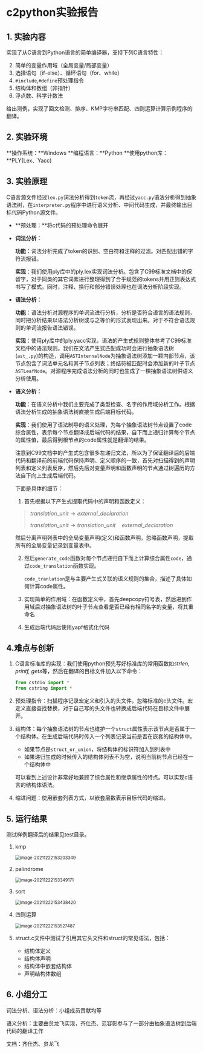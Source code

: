 # c2python实验报告

## 1. 实验内容

实现了从C语言到Python语言的简单编译器，支持下列C语言特性：

2. 简单的变量作用域（全局变量/局部变量）
3. 选择语句（if-else）、循环语句（for、while）
3. `#include`,`#define`预处理指令
4. 结构体和数组（非指针）
5. 浮点数、科学计数法

给出测例，实现了回文检测、排序、KMP字符串匹配、四则运算计算示例程序的翻译。

## 2. 实验环境

**操作系统：**Windows
		**编程语言：**Python
		**使用python库：**PLY(Lex、Yacc)

## 3. 实验原理

C语言源文件经过`lex.py`词法分析得到`token`流，再经过`yacc.py`语法分析得到抽象语法树，在`interpreter.py`程序中进行语义分析、中间代码生成，并最终输出目标代码Python源文件。

* **预处理：**将c代码的预处理命令展开

* **词法分析：**

  **功能**：词法分析完成了token的识别、空白符和注释的过滤。对匹配出错的字符流报错。

  **实现**：我们使用ply库中的ply.lex实现词法分析。包含了C99标准文档中的保留字，对于同类的其它词素进行整理得到了合乎规范的tokens并用正则表达式书写了模式。同时，注释、换行和部分错误处理也在词法分析阶段实现。

* **语法分析：**

  **功能**：语法分析对源程序的单词流进行分析，分析是否符合语言的语法规则，同时把分析结果以语法分析树或与之等价的形式表现出来。对于不符合语法规则的单词流报告语法错误。

  **实现**：使用ply库中的ply.yacc实现，语法的产生式规则整体参考了C99标准文档中的语法规则。我们在文法产生式匹配成功时会进行抽象语法树(`ast_.py`)的构造，调用`ASTInternalNode`为抽象语法树添加一颗内部节点，该节点包含了词法单元名和其子节点列表；终结符被匹配时会添加新的叶子节点`ASTLeafNode`。对源程序完成语法分析的同时也生成了一棵抽象语法树供语义分析使用。

* **语义分析：**

  **功能**：在语义分析中我们主要完成了类型检查、名字的作用域分析工作。根据语法分析生成的抽象语法树直接生成后端目标代码。

  **实现**：我们使用了语法制导的语义处理，为每个抽象语法树节点设置了code综合属性，表示每个节点翻译成后端代码的结果，自下而上递归计算每个节点的属性值，最后得到根节点的code属性就是翻译的结果。

  注意到C99文档中的产生式包含很多左递归文法，所以为了保证翻译后的后端代码和翻译前的前端代码保持声明、定义顺序的一致，首先对扫描得到的声明列表和定义列表反序，然后先后对变量声明和函数声明的节点通过树遍历的方法自下向上生成后端代码。

  下面是具体的细节：

  1. 首先根据以下产生式提取代码中的声明和函数定义：

    >$translation\_unit  \rightarrow external\_declaration$​
    >
    >$translation\_unit  \rightarrow translation\_unit \quad external\_declaration$

    然后分离声明列表中的全局变量声明(定义)和函数声明，忽略函数声明，提取所有的全局变量记录到变量表中。

  2. 然后`generate_code`函数对每个节点递归自下而上计算综合属性`code`，通过`code_translation`函数实现。

     `code_tranlation`是与主要产生式关联的语义规则的集合，描述了具体如何计算code属性。

  3. 实现简单的作用域：在函数定义中，首先deepcopy符号表，然后进到作用域后对抽象语法树的叶子节点查看是否已经有相同名字的变量，将其重命名

  4. 生成后端代码后使用yapf格式化代码

## 4.难点与创新

1. C语言标准库的实现：我们使用python预先写好标准库的常用函数如*strlen, printf, gets*等，然后在翻译的目标文件加入以下命令：

   ```python
   from cstdio import *
   from cstring import *
   ```

2. 预处理指令：扫描程序记录宏定义和引入的头文件，忽略标准的c头文件。宏定义直接查找替换，对于自己写的头文件也转换成后端代码在目标文件中展开。

3. 结构体：每个抽象语法树的节点也维护一个`struct`属性表示该节点是否属于一个结构体。在生成后端代码时传入一个列表记录当前是否在嵌套的结构体中。

   * 如果节点是`struct_or_union`，将结构体的标识符加入到列表中
   * 如果递归生成的时候传入的结构体列表不为空，说明当前树节点已经在一个结构体中

   可以看到上述设计非常好地兼顾了综合属性和继承属性的特点。可以实现c语言的结构体语法。

4. 缩进问题：使用嵌套列表方式，以嵌套层数表示目标代码的缩进。

## 5. 运行结果

测试样例翻译后的结果见test目录。

1. kmp

   <img src="C:\Users\ylf\AppData\Roaming\Typora\typora-user-images\image-20211222153203349.png" alt="image-20211222153203349" style="zoom:80%;" />

2. palindrome

   <img src="C:\Users\ylf\AppData\Roaming\Typora\typora-user-images\image-20211222153349171.png" alt="image-20211222153349171" style="zoom:80%;" />

3. sort

   <img src="C:\Users\ylf\AppData\Roaming\Typora\typora-user-images\image-20211222153438420.png" alt="image-20211222153438420" style="zoom:80%;" />

4. 四则运算

   <img src="C:\Users\ylf\AppData\Roaming\Typora\typora-user-images\image-20211222153527487.png" alt="image-20211222153527487" style="zoom:80%;" />

5. struct.c文件中测试了引用其它头文件和struct的常见语法，包括：

   * 结构体定义
   * 结构体声明
   * 结构体中嵌套结构体
   * 声明结构体数组

## 6. 小组分工

词法分析、语法分析：小组成员贡献均等

语义分析：主要由贠龙飞实现，齐仕杰、范容彰参与了一部分由抽象语法树到后端代码的翻译工作

文档：齐仕杰、贠龙飞


